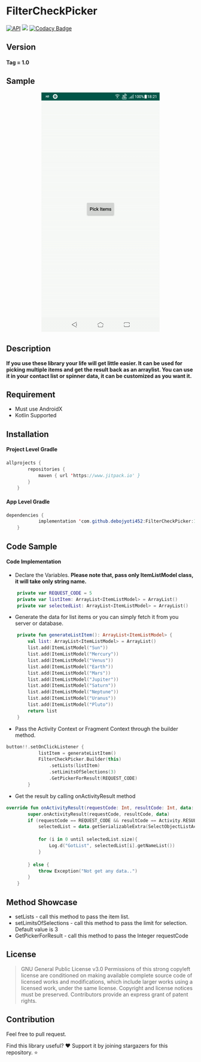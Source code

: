 # FilterCheckPicker
[![API](https://img.shields.io/badge/API-21%2B-brightgreen.svg?style=flat)](https://android-arsenal.com/api?level=21) [![](https://www.jitpack.io/v/debojyoti452/FilterCheckPicker.svg)](https://www.jitpack.io/#debojyoti452/FilterCheckPicker) [![Codacy Badge](https://api.codacy.com/project/badge/Grade/f209f07f47744602b582c6103e30d485)](https://www.codacy.com/manual/debojyoti452/FilterCheck?utm_source=github.com&amp;utm_medium=referral&amp;utm_content=debojyoti452/FilterCheck&amp;utm_campaign=Badge_Grade)

## Version
#### Tag = 1.0
## Sample
<p align="center"> 
<img src="demo/filter_check.gif">
</p>

## Description
<b>If you use these library your life will get little easier. It can be used for picking multiple items and get the result back as an arraylist. You can use it in your contact list or spinner data, it can be customized as you want it.</b>

## Requirement
* Must use AndroidX
* Kotlin Supported

## Installation
#### Project Level Gradle
```java
allprojects {
		repositories {
			maven { url 'https://www.jitpack.io' }
		}
	}
```
#### App Level Gradle
```java
dependencies {
	        implementation 'com.github.debojyoti452:FilterCheckPicker:1.0'
	}
```

## Code Sample
#### Code Implementation
* Declare the Variables. <b>Please note that, pass only ItemListModel class, it will take only string name.</b>
```kotlin
    private var REQUEST_CODE = 5
    private var listItem: ArrayList<ItemListModel> = ArrayList()
    private var selectedList: ArrayList<ItemListModel> = ArrayList()
```
* Generate the data for list items or you can simply fetch it from you server or database.
```kotlin
    private fun generateListItem(): ArrayList<ItemListModel> {
        val list: ArrayList<ItemListModel> = ArrayList()
        list.add(ItemListModel("Sun"))
        list.add(ItemListModel("Mercury"))
        list.add(ItemListModel("Venus"))
        list.add(ItemListModel("Earth"))
        list.add(ItemListModel("Mars"))
        list.add(ItemListModel("Jupiter"))
        list.add(ItemListModel("Saturn"))
        list.add(ItemListModel("Neptune"))
        list.add(ItemListModel("Uranus"))
        list.add(ItemListModel("Pluto"))
        return list
    }
```
* Pass the Activity Context or Fragment Context through the builder method.
```kotlin
button!!.setOnClickListener {
            listItem = generateListItem()
            FilterCheckPicker.Builder(this)
                .setLists(listItem)
                .setLimitsOfSelections(3)
                .GetPickerForResult(REQUEST_CODE)
        }
```
* Get the result by calling onActivityResult method
```kotlin
override fun onActivityResult(requestCode: Int, resultCode: Int, data: Intent?) {
        super.onActivityResult(requestCode, resultCode, data)
        if (requestCode == REQUEST_CODE && resultCode == Activity.RESULT_OK && data != null && data.extras != null) {
            selectedList = data.getSerializableExtra(SelectObjectListActivity.RESULT_SELECTED_LIST_KEY) as ArrayList<ItemListModel>

            for (i in 0 until selectedList.size){
                Log.d("GotList", selectedList[i].getNameList())
            }

        } else {
            throw Exception("Not get any data..")
        }
    }
```

## Method Showcase
* setLists - call this method to pass the item list. 
* setLimitsOfSelections - call this method to pass the limit for selection. Default value is 3
* GetPickerForResult - call this method to pass the Integer requestCode

## License
>GNU General Public License v3.0
Permissions of this strong copyleft license are conditioned on making available complete source code of licensed works and modifications, which include larger works using a licensed work, under the same license. Copyright and license notices must be preserved. Contributors provide an express grant of patent rights.

## Contribution
Feel free to pull request.

Find this library useful? ❤️
Support it by joining stargazers for this repository. ⭐️
